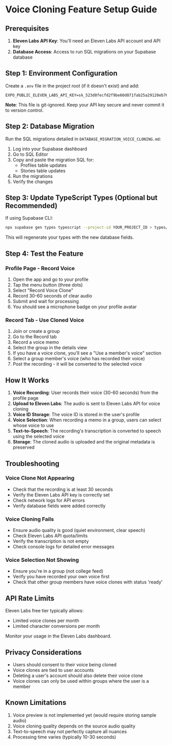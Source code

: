 # Voice Cloning Feature Setup Guide

## Prerequisites

1. **Eleven Labs API Key**: You'll need an Eleven Labs API account and API key
2. **Database Access**: Access to run SQL migrations on your Supabase database

## Step 1: Environment Configuration

Create a `.env` file in the project root (if it doesn't exist) and add:

```env
EXPO_PUBLIC_ELEVEN_LABS_API_KEY=sk_523d8fecfd2f9be60d071fab25a29120eb764612056d76da
```

**Note**: This file is git-ignored. Keep your API key secure and never commit it to version control.

## Step 2: Database Migration

Run the SQL migrations detailed in `DATABASE_MIGRATION_VOICE_CLONING.md`:

1. Log into your Supabase dashboard
2. Go to SQL Editor
3. Copy and paste the migration SQL for:
   - Profiles table updates
   - Stories table updates
4. Run the migrations
5. Verify the changes

## Step 3: Update TypeScript Types (Optional but Recommended)

If using Supabase CLI:

```bash
npx supabase gen types typescript --project-id YOUR_PROJECT_ID > types/supabase.ts
```

This will regenerate your types with the new database fields.

## Step 4: Test the Feature

### Profile Page - Record Voice
1. Open the app and go to your profile
2. Tap the menu button (three dots)
3. Select "Record Voice Clone"
4. Record 30-60 seconds of clear audio
5. Submit and wait for processing
6. You should see a microphone badge on your profile avatar

### Record Tab - Use Cloned Voice
1. Join or create a group
2. Go to the Record tab
3. Record a voice memo
4. Select the group in the details view
5. If you have a voice clone, you'll see a "Use a member's voice" section
6. Select a group member's voice (who has recorded their voice)
7. Post the recording - it will be converted to the selected voice

## How It Works

1. **Voice Recording**: User records their voice (30-60 seconds) from the profile page
2. **Upload to Eleven Labs**: The audio is sent to Eleven Labs API for voice cloning
3. **Voice ID Storage**: The voice ID is stored in the user's profile
4. **Voice Selection**: When recording a memo in a group, users can select whose voice to use
5. **Text-to-Speech**: The recording's transcription is converted to speech using the selected voice
6. **Storage**: The cloned audio is uploaded and the original metadata is preserved

## Troubleshooting

### Voice Clone Not Appearing
- Check that the recording is at least 30 seconds
- Verify the Eleven Labs API key is correctly set
- Check network logs for API errors
- Verify database fields were added correctly

### Voice Cloning Fails
- Ensure audio quality is good (quiet environment, clear speech)
- Check Eleven Labs API quota/limits
- Verify the transcription is not empty
- Check console logs for detailed error messages

### Voice Selection Not Showing
- Ensure you're in a group (not college feed)
- Verify you have recorded your own voice first
- Check that other group members have voice clones with status 'ready'

## API Rate Limits

Eleven Labs free tier typically allows:
- Limited voice clones per month
- Limited character conversions per month

Monitor your usage in the Eleven Labs dashboard.

## Privacy Considerations

- Users should consent to their voice being cloned
- Voice clones are tied to user accounts
- Deleting a user's account should also delete their voice clone
- Voice clones can only be used within groups where the user is a member

## Known Limitations

1. Voice preview is not implemented yet (would require storing sample audio)
2. Voice cloning quality depends on the source audio quality
3. Text-to-speech may not perfectly capture all nuances
4. Processing time varies (typically 10-30 seconds)

